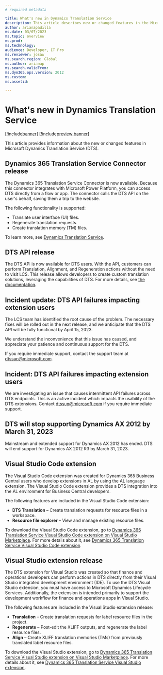 ```yaml
---
# required metadata

title: What's new in Dynamics Translation Service 
description: This article describes new or changed features in the Microsoft Dynamics Translation Service.
author: arianapadilla
ms.date: 03/07/2023
ms.topic: overview
ms.prod: 
ms.technology: 
audience: Developer, IT Pro
ms.reviewer: josaw
ms.search.region: Global
ms.author: arianap
ms.search.validFrom: 
ms.dyn365.ops.version: 2012
ms.custom:
ms.assetid:

---
```


# What's new in Dynamics Translation Service

[!include[banner](../includes/banner.md)]
[!include[preview banner](../includes/preview-banner.md)]

This article provides information about the new or changed features in Microsoft Dynamics Translation Service (DTS).

## Dynamics 365 Translation Service Connector release

The Dynamics 365 Translation Service Connector is now available. Because this connector integrates with Microsoft Power Platform, you can access DTS directly from a flow or app. The connector calls the DTS API on the user's behalf, saving them a trip to the website.

The following functionality is supported:

- Translate user interface (UI) files.
- Regenerate translation requests.
- Create translation memory (TM) files.

To learn more, see [Dynamics Translation Service](/connectors/dynamicstranslations/).

## DTS API release

The DTS API is now available for DTS users. With the API, customers can perform Translation, Alignment, and Regeneration actions without the need to visit LCS. This release allows developers to create custom translation solutions, leveraging the capabilities of DTS. For more details, see [the documentation](dts-api-info.md).

## Incident update: DTS API failures impacting extension users

The LCS team has identified the root cause of the problem. The necessary fixes will be rolled out in the next release, and we anticipate that the DTS API will be fully functional by April 15, 2023.

We understand the inconvenience that this issue has caused, and appreciate your patience and continuous support for the DTS.

If you require immediate support, contact the support team at dtssup@microsoft.com.

## Incident: DTS API failures impacting extension users

We are investigating an issue that causes intermittent API failures across DTS endpoints. This is an active incident which impacts the usability of the DTS extensions. Contact dtssup@microsoft.com if you require immediate support. 

## DTS will stop supporting Dynamics AX 2012 by March 31, 2023

Mainstream and extended support for Dynamics AX 2012 has ended. DTS will end support for Dynamics AX 2012 R3 by March 31, 2023. 

## Visual Studio Code extension

The Visual Studio Code extension was created for Dynamics 365 Business Central users who develop extensions in AL by using the AL language extension. The Visual Studio Code extension provides a DTS integration into the AL environment for Business Central developers.

The following features are included in the Visual Studio Code extension:

- **DTS Translation** – Create translation requests for resource files in a workspace.
- **Resource file explorer** – View and manage existing resource files.

To download the Visual Studio Code extension, go to [Dynamics 365 Translation Service Visual Studio Code extension on Visual Studio Marketplace](https://marketplace.visualstudio.com/items?itemName=dts-publisher.dts-vsc). For more details about it, see [Dynamics 365 Translation Service Visual Studio Code extension](dts-vscode-doc.md).

## Visual Studio extension release

The DTS extension for Visual Studio was created so that finance and operations developers can perform actions in DTS directly from their Visual Studio integrated development environment (IDE). To use the DTS Visual Studio extension, you must have access to Microsoft Dynamics Lifecycle Services. Additionally, the extension is intended primarily to support the development workflow for finance and operations apps in Visual Studio.

The following features are included in the Visual Studio extension release:

- **Translation** – Create translation requests for label resource files in the project.
- **Regenerate** – Post-edit the XLIFF outputs, and regenerate the label resource files.
- **Align** – Create XLIFF translation memories (TMs) from previously translated label resource files.

To download the Visual Studio extension, go to [Dynamics 365 Translation Service Visual Studio extension on Visual Studio Marketplace](https://marketplace.visualstudio.com/items?itemName=dts-publisher.dts-vs-ext&ssr=false#overview). For more details about it, see [Dynamics 365 Translation Service Visual Studio extension](dts-visual-studio.md).
